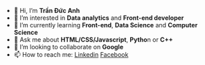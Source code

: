 - 👋 Hi, I’m **Trần Đức Anh**
- 👀 I’m interested in **Data analytics** and **Front-end developer**
- 🌱 I’m currently learning **Front-end**, **Data Science** and **Computer Science**
- 💬 Ask me about **HTML/CSS/Javascript**, **Pytho**n or **C++**
- 💞️ I’m looking to collaborate on **Google**
- 📫 How to reach me: [Linkedin](https://www.linkedin.com/in/duc-anh-0412) [Facebook](https://www.facebook.com/Anh.DucTran412/)



